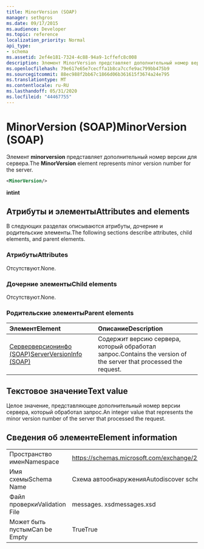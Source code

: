 ```yaml
---
title: MinorVersion (SOAP)
manager: sethgros
ms.date: 09/17/2015
ms.audience: Developer
ms.topic: reference
localization_priority: Normal
api_type:
- schema
ms.assetid: 2ef4e181-7324-4c88-94a9-1cffefc8c008
description: Элемент MinorVersion представляет дополнительный номер версии для сервера.
ms.openlocfilehash: 79e617e65e7cecffa1b8ca7ccfe9ac799bb475b9
ms.sourcegitcommit: 88ec988f2bb67c1866d06b361615f3674a24e795
ms.translationtype: MT
ms.contentlocale: ru-RU
ms.lasthandoff: 05/31/2020
ms.locfileid: "44467755"
---
```

# <a name="minorversion-soap"></a><span data-ttu-id="fdd11-103">MinorVersion (SOAP)</span><span class="sxs-lookup"><span data-stu-id="fdd11-103">MinorVersion (SOAP)</span></span>

<span data-ttu-id="fdd11-104">Элемент **minorversion** представляет дополнительный номер версии для сервера.</span><span class="sxs-lookup"><span data-stu-id="fdd11-104">The **MinorVersion** element represents minor version number for the server.</span></span> 
  
```XML
<MinorVersion/>
```

 <span data-ttu-id="fdd11-105">**int**</span><span class="sxs-lookup"><span data-stu-id="fdd11-105">**int**</span></span>
## <a name="attributes-and-elements"></a><span data-ttu-id="fdd11-106">Атрибуты и элементы</span><span class="sxs-lookup"><span data-stu-id="fdd11-106">Attributes and elements</span></span>

<span data-ttu-id="fdd11-107">В следующих разделах описываются атрибуты, дочерние и родительские элементы.</span><span class="sxs-lookup"><span data-stu-id="fdd11-107">The following sections describe attributes, child elements, and parent elements.</span></span>
  
### <a name="attributes"></a><span data-ttu-id="fdd11-108">Атрибуты</span><span class="sxs-lookup"><span data-stu-id="fdd11-108">Attributes</span></span>

<span data-ttu-id="fdd11-109">Отсутствуют.</span><span class="sxs-lookup"><span data-stu-id="fdd11-109">None.</span></span>
  
### <a name="child-elements"></a><span data-ttu-id="fdd11-110">Дочерние элементы</span><span class="sxs-lookup"><span data-stu-id="fdd11-110">Child elements</span></span>

<span data-ttu-id="fdd11-111">Отсутствуют.</span><span class="sxs-lookup"><span data-stu-id="fdd11-111">None.</span></span>
  
### <a name="parent-elements"></a><span data-ttu-id="fdd11-112">Родительские элементы</span><span class="sxs-lookup"><span data-stu-id="fdd11-112">Parent elements</span></span>

|<span data-ttu-id="fdd11-113">**Элемент**</span><span class="sxs-lookup"><span data-stu-id="fdd11-113">**Element**</span></span>|<span data-ttu-id="fdd11-114">**Описание**</span><span class="sxs-lookup"><span data-stu-id="fdd11-114">**Description**</span></span>|
|:-----|:-----|
|[<span data-ttu-id="fdd11-115">Серверверсионинфо (SOAP)</span><span class="sxs-lookup"><span data-stu-id="fdd11-115">ServerVersionInfo (SOAP)</span></span>](serverversioninfo-soap.md) <br/> |<span data-ttu-id="fdd11-116">Содержит версию сервера, который обработал запрос.</span><span class="sxs-lookup"><span data-stu-id="fdd11-116">Contains the version of the server that processed the request.</span></span>  <br/> |
   
## <a name="text-value"></a><span data-ttu-id="fdd11-117">Текстовое значение</span><span class="sxs-lookup"><span data-stu-id="fdd11-117">Text value</span></span>

<span data-ttu-id="fdd11-118">Целое значение, представляющее дополнительный номер версии сервера, который обработал запрос.</span><span class="sxs-lookup"><span data-stu-id="fdd11-118">An integer value that represents the minor version number of the server that processed the request.</span></span>
  
## <a name="element-information"></a><span data-ttu-id="fdd11-119">Сведения об элементе</span><span class="sxs-lookup"><span data-stu-id="fdd11-119">Element information</span></span>

|||
|:-----|:-----|
|<span data-ttu-id="fdd11-120">Пространство имен</span><span class="sxs-lookup"><span data-stu-id="fdd11-120">Namespace</span></span>  <br/> |https://schemas.microsoft.com/exchange/2010/Autodiscover  <br/> |
|<span data-ttu-id="fdd11-121">Имя схемы</span><span class="sxs-lookup"><span data-stu-id="fdd11-121">Schema Name</span></span>  <br/> |<span data-ttu-id="fdd11-122">Схема автообнаружения</span><span class="sxs-lookup"><span data-stu-id="fdd11-122">Autodiscover schema</span></span>  <br/> |
|<span data-ttu-id="fdd11-123">Файл проверки</span><span class="sxs-lookup"><span data-stu-id="fdd11-123">Validation File</span></span>  <br/> |<span data-ttu-id="fdd11-124">messages. xsd</span><span class="sxs-lookup"><span data-stu-id="fdd11-124">messages.xsd</span></span>  <br/> |
|<span data-ttu-id="fdd11-125">Может быть пустым</span><span class="sxs-lookup"><span data-stu-id="fdd11-125">Can be Empty</span></span>  <br/> |<span data-ttu-id="fdd11-126">True</span><span class="sxs-lookup"><span data-stu-id="fdd11-126">True</span></span>  <br/> |
   

